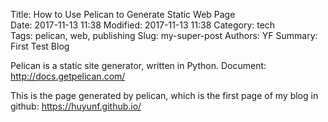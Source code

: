 Title: How to Use Pelican to Generate Static Web Page  
Date: 2017-11-13 11:38 
Modified:  2017-11-13 11:38
Category: tech  
Tags: pelican, web, publishing
Slug: my-super-post
Authors: YF 
Summary: First Test Blog 

Pelican is a static site generator, written in Python. 
Document:
http://docs.getpelican.com/

This is the page generated by pelican, which is the first page of my blog in github:
https://huyunf.github.io/
